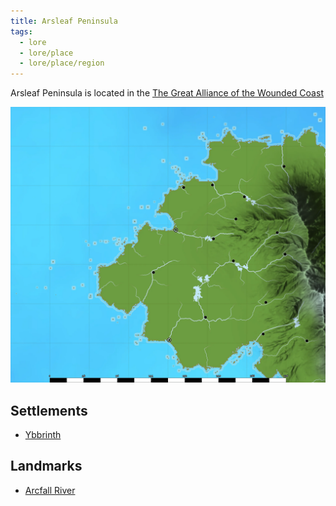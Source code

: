 ```yaml
---
title: Arsleaf Peninsula
tags:
  - lore
  - lore/place
  - lore/place/region
---
```


Arsleaf Peninsula is located in the [The Great Alliance of the Wounded Coast](../index.md)

![Map of Arsleaf Peninsula](../../../../../img/arsleaf-peninsula.webp)

## Settlements

- [Ybbrinth](ybbrinth.md)

## Landmarks

- [Arcfall River](river-arcfall.md)
